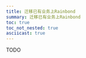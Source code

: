 ```yaml
---
title: 迁移已有业务上Rainbond
summary: 迁移已有业务上Rainbond
toc: true
toc_not_nested: true
asciicast: true
---
```


<div id="toc"></div>

TODO
